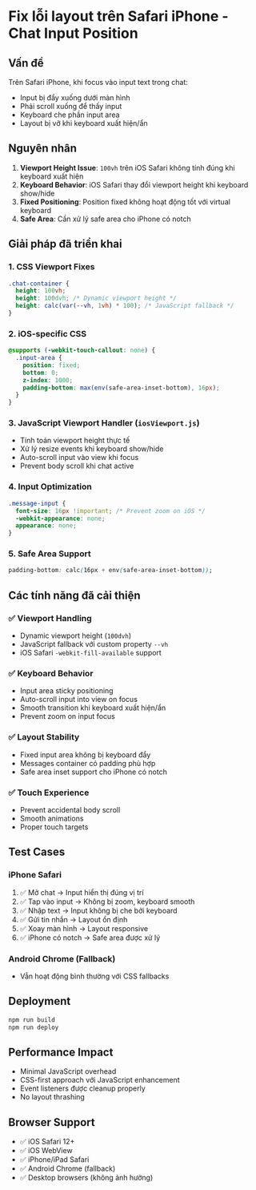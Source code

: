# Fix lỗi layout trên Safari iPhone - Chat Input Position

## Vấn đề
Trên Safari iPhone, khi focus vào input text trong chat:
- Input bị đẩy xuống dưới màn hình
- Phải scroll xuống để thấy input
- Keyboard che phần input area
- Layout bị vỡ khi keyboard xuất hiện/ẩn

## Nguyên nhân
1. **Viewport Height Issue**: `100vh` trên iOS Safari không tính đúng khi keyboard xuất hiện
2. **Keyboard Behavior**: iOS Safari thay đổi viewport height khi keyboard show/hide
3. **Fixed Positioning**: Position fixed không hoạt động tốt với virtual keyboard
4. **Safe Area**: Cần xử lý safe area cho iPhone có notch

## Giải pháp đã triển khai

### 1. CSS Viewport Fixes
```css
.chat-container {
  height: 100vh;
  height: 100dvh; /* Dynamic viewport height */
  height: calc(var(--vh, 1vh) * 100); /* JavaScript fallback */
}
```

### 2. iOS-specific CSS
```css
@supports (-webkit-touch-callout: none) {
  .input-area {
    position: fixed;
    bottom: 0;
    z-index: 1000;
    padding-bottom: max(env(safe-area-inset-bottom), 16px);
  }
}
```

### 3. JavaScript Viewport Handler (`iosViewport.js`)
- Tính toán viewport height thực tế
- Xử lý resize events khi keyboard show/hide  
- Auto-scroll input vào view khi focus
- Prevent body scroll khi chat active

### 4. Input Optimization
```css
.message-input {
  font-size: 16px !important; /* Prevent zoom on iOS */
  -webkit-appearance: none;
  appearance: none;
}
```

### 5. Safe Area Support
```css
padding-bottom: calc(16px + env(safe-area-inset-bottom));
```

## Các tính năng đã cải thiện

### ✅ **Viewport Handling**
- Dynamic viewport height (`100dvh`)
- JavaScript fallback với custom property `--vh`
- iOS Safari `-webkit-fill-available` support

### ✅ **Keyboard Behavior**
- Input area sticky positioning
- Auto-scroll input into view on focus
- Smooth transition khi keyboard xuất hiện/ẩn
- Prevent zoom on input focus

### ✅ **Layout Stability**
- Fixed input area không bị keyboard đẩy
- Messages container có padding phù hợp
- Safe area inset support cho iPhone có notch

### ✅ **Touch Experience**
- Prevent accidental body scroll
- Smooth animations
- Proper touch targets

## Test Cases

### iPhone Safari
1. ✅ Mở chat → Input hiển thị đúng vị trí
2. ✅ Tap vào input → Không bị zoom, keyboard smooth
3. ✅ Nhập text → Input không bị che bởi keyboard
4. ✅ Gửi tin nhắn → Layout ổn định
5. ✅ Xoay màn hình → Layout responsive
6. ✅ iPhone có notch → Safe area được xử lý

### Android Chrome (Fallback)
- Vẫn hoạt động bình thường với CSS fallbacks

## Deployment
```bash
npm run build
npm run deploy
```

## Performance Impact
- Minimal JavaScript overhead
- CSS-first approach với JavaScript enhancement
- Event listeners được cleanup properly
- No layout thrashing

## Browser Support
- ✅ iOS Safari 12+
- ✅ iOS WebView
- ✅ iPhone/iPad Safari
- ✅ Android Chrome (fallback)
- ✅ Desktop browsers (không ảnh hưởng)